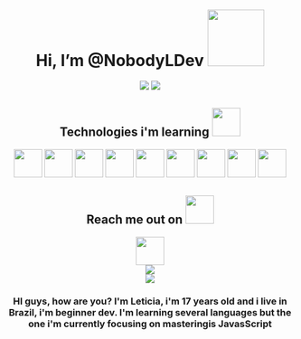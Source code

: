 
<div align="center">
 <h1>Hi, I’m @NobodyLDev <img src="https://media.giphy.com/media/v1.Y2lkPTc5MGI3NjExbzdpN3R3MXBnZDUzYjNtc3ZuMmRzNDNhZXh4bDRlYnAwb3hvOTc3YyZlcD12MV9pbnRlcm5hbF9naWZfYnlfaWQmY3Q9cw/DO6vlf5OlWLOX2S3b8/source.gif" width="100"></h1>

<img src="https://media.giphy.com/media/v1.Y2lkPTc5MGI3NjExaHcxaWRoYzd4MGhxZGs4NGVhNGJydWpwMmRha3hwcmhnNWNsZm0xMSZlcD12MV9pbnRlcm5hbF9naWZfYnlfaWQmY3Q9Zw/13HBDT4QSTpveU/giphy.gif" />




<img src="https://user-images.githubusercontent.com/74038190/212284115-f47cd8ff-2ffb-4b04-b5bf-4d1c14c0247f.gif" />
<!---
NobodyLDev/NobodyLDev is a ✨ special ✨ repository because its `README.md` (this file) appears on your GitHub profile.
You can click the Preview link to take a look at your changes.
--->

<h2 align="center">Technologies i'm learning <img src="https://github.com/ritik307/ritik307/blob/main/images/laptop.gif" width="50"></h2>

<div align="center" display="flex">
<img src="https://user-images.githubusercontent.com/25181517/192158954-f88b5814-d510-4564-b285-dff7d6400dad.png" width="50"/>
<img src="https://user-images.githubusercontent.com/25181517/183898674-75a4a1b1-f960-4ea9-abcb-637170a00a75.png" width="50"/>
<img src="https://user-images.githubusercontent.com/25181517/117447155-6a868a00-af3d-11eb-9cfe-245df15c9f3f.png" width="50"/ >
<img src="https://user-images.githubusercontent.com/25181517/183568594-85e280a7-0d7e-4d1a-9028-c8c2209e073c.png" width="50"/>
<img src="https://user-images.githubusercontent.com/25181517/183897015-94a058a6-b86e-4e42-a37f-bf92061753e5.png" width="50"/>
<img src="https://user-images.githubusercontent.com/25181517/192108372-f71d70ac-7ae6-4c0d-8395-51d8870c2ef0.png" width="50"/>
<img src="https://user-images.githubusercontent.com/25181517/192108374-8da61ba1-99ec-41d7-80b8-fb2f7c0a4948.png" width="50"/>
<img src="https://user-images.githubusercontent.com/25181517/183896132-54262f2e-6d98-41e3-8888-e40ab5a17326.png" width="50"/>
<img src="https://user-images.githubusercontent.com/25181517/183896128-ec99105a-ec1a-4d85-b08b-1aa1620b2046.png" width="50"/>
</div>

<h2 align="center">Reach me out on <img src="https://media0.giphy.com/media/jqNPzdTTxQfOgOqpO4/source.gif" width="50"></h2>

<p align="center">
<!-- <img src="https://img.shields.io/badge/-ritik-purple?style=flat-square&logo=instagram&logoColor=white&link=https://www.instagram.com/pinkdogg307/"/> -->


<img src="https://user-images.githubusercontent.com/74038190/235294015-47144047-25ab-417c-af1b-6746820a20ff.gif" width="50"/><br>
<a href="mailto: leticiaschiffel11@gmail.com">
<img src="https://img.shields.io/badge/-NobodyDev-c14438?style=flat-square&logo=Gmail&logoColor=white&link=mailto: leticiaschiffel11@gmail.com"/>
</a>
<br>
<img src="https://user-images.githubusercontent.com/74038190/212284115-f47cd8ff-2ffb-4b04-b5bf-4d1c14c0247f.gif" />

<h3>
HI guys, how are you? I'm Leticia, i'm 17 years old and i live in Brazil, i'm beginner dev. 
I'm learning several languages but the one i'm currently focusing on masteringis JavasScript
</h3>
</div>
